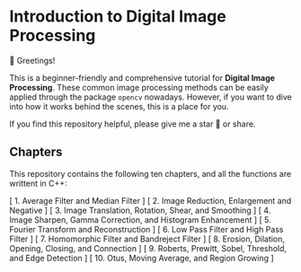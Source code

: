 Introduction to Digital Image Processing
========================================

👋 Greetings! 

This is a beginner-friendly and comprehensive tutorial for **Digital Image Processing**. These common image processing methods can be easily applied through the package `opencv` nowadays. However, if you want to dive into how it works behind the scenes, this is a place for you.

If you find this repository helpful, please give me a star 🌟 or share.


Chapters
--------
This repository contains the following ten chapters, and all the functions are writtent in C++:

[
    1. Average Filter and Median Filter
]
[
    2. Image Reduction, Enlargement and Negative
]
[
    3. Image Translation, Rotation, Shear, and Smoothing
]
[
    4. Image Sharpen, Gamma Correction, and Histogram Enhancement
]
[
    5. Fourier Transform and Reconstruction
]
[
    6. Low Pass Filter and High Pass Filter
]
[
    7. Homomorphic Filter and Bandreject Filter
]
[
    8. Erosion, Dilation, Opening, Closing, and Connection
]
[
    9. Roberts, Prewitt, Sobel, Threshold, and Edge Detection
]
[
    10. Otus, Moving Average, and Region Growing
]

